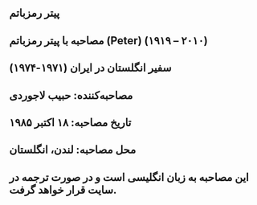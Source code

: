 ## پیتر رمزباتم
## مصاحبه با پیتر رمزباتم (Peter) (۱۹۱۹ – ۲۰۱۰)
## سفیر انگلستان در ایران (۱۹۷۱-۱۹۷۴)
## مصاحبه‌کننده: حبیب لاجوردی
## تاریخ مصاحبه:‌ ۱۸ اکتبر ۱۹۸۵
## محل مصاحبه: لندن، انگلستان
## این مصاحبه به زبان انگلیسی است و در صورت ترجمه در سایت قرار خواهد گرفت.
